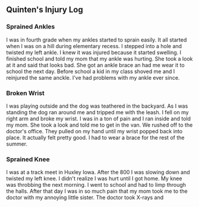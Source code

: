 ## Quinten's Injury Log

### Sprained Ankles

I was in fourth grade when my ankles started to sprain easily.  It all started when I was on a hill during elementary recess. I stepped into a hole and twisted my left ankle.  I knew it was injured because it started swelling.  I finished school and told my mom that my ankle was hurting.  She took a look at it and said that looks bad.  She got an ankle brace an had me wear it to school the next day.  Before school a kid in my class shoved me and I reinjured the same anckle.  I've had problems with my ankle ever since.

### Broken Wrist

I was playing outside and the dog was teathered in the backyard.  As I was standing the dog ran around me and tripped me with the leash.  I fell on my right arm and broke my wrist.  I was in a ton of pain and I ran inside and told my mom.  She took a look and told me to get in the van.  We rushed off to the doctor's office.  They pulled on my hand until my wrist popped back into place.  It actually felt pretty good.  I had to wear a brace for the rest of the summer.  

### Sprained Knee

I was at a track meet in Huxley Iowa.  After the 800 I was slowing down and twisted my left knee.  I didn't realize I was hurt until I got home.  My knee was throbbing the next morning.  I went to school and had to limp through the halls.  After that day I was in so much pain that my mom took me to the doctor with my annoying little sister.  The doctor took X-rays and 
